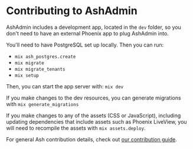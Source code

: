 <!--
SPDX-FileCopyrightText: 2020 ash_admin contributors <https://github.com/ash-project/ash_admin/graphs.contributors>

SPDX-License-Identifier: MIT
-->

# Contributing to AshAdmin

AshAdmin includes a development app, located in the `dev` folder, so you don't need to have an external Phoenix app to plug AshAdmin into.

You'll need to have PostgreSQL set up locally. Then you can run:

* `mix ash_postgres.create`
* `mix migrate`
* `mix migrate_tenants`
* `mix setup`

Then, you can start the app server with: `mix dev`

If you make changes to the dev resources, you can generate migrations with `mix generate_migrations`

If you make changes to any of the assets (CSS or JavaScript), including updating dependencies that include assets such as Phoenix LiveView, you will need to recompile the assets with `mix assets.deploy`.

For general Ash contribution details, check out [our contribution guide](`e:ash:contributing-to-ash.md`).
